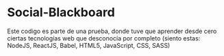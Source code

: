 # Social-Blackboard

Este codigo es parte de una prueba, donde tuve que aprender desde cero ciertas tecnologías web que desconocía por completo (siento estas: NodeJS, ReactJS, Babel, HTML5, JavaScript, CSS, SASS)
